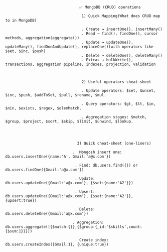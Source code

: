                                      ✅ MongoDB (CRUD) operations 

                                      1) Quick Mapping(What does CRUD map to in MongoDB)

                                      . Create → insertOne(), insertMany()
                                      . Read → find(), findOne(), cursor methods, aggregation(aggregate())
                                      . Update → updateOne(), updateMany(), findOneAndUpdate(), replaceOne()(with operators like $set, $inc, $push)
                                      . Delete → deleteOne(), deleteMany()
                                      . Extras → bulkWrite(), transactions, aggregation pipeline, indexes, projection, validation



                                      2) Useful operators cheat-sheet

                                      . Update operators: $set, $unset, $inc, $push, $addToSet, $pull, $rename, $mul.

                                      . Query operators: $gt, $lt, $in, $nin, $exists, $regex, $elemMatch.

                                      . Aggregation stages: $match, $group, $project, $sort, $skip, $limit, $unwind, $lookup.




                                    3) Quick cheat-sheet (one-liners)
                                  
                                  .  Mongosh insert one: db.users.insertOne({name:'A', Gmail:'a@x.com'})

                                   . Find: db.users.find({}) or db.users.findOne({Gmail:'a@x.com'})

                                   . Update: db.users.updateOne({Gmail:'a@x.com'}, {$set:{name:'A2'}})

                                   . Upsert: db.users.updateOne({Gmail:'a@x.com'}, {$set:{name:'A2'}}, {upsert:true})

                                   . Delete: db.users.deleteOne({Gmail:'a@x.com'})

                                  . Aggregation: db.users.aggregate([{$match:{}},{$group:{_id:'$skills',count:{$sum:1}}}])

                                   . Create index: db.users.createIndex({Gmail:1}, {unique:true})